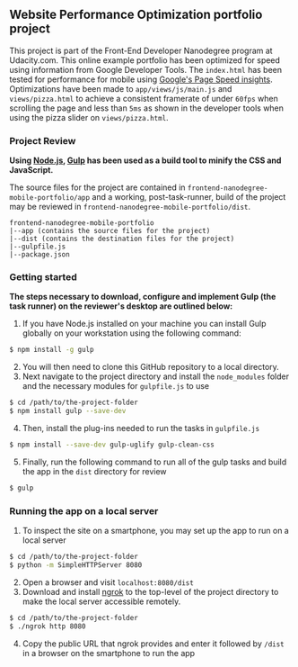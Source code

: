 ## Website Performance Optimization portfolio project

This project is part of the Front-End Developer Nanodegree program at Udacity.com. This online example portfolio has been optimized for speed using information from Google Developer Tools. The `index.html` has been tested for performance for mobile using [Google's Page Speed insights](https://developers.google.com/speed/pagespeed/insights/). Optimizations have been made to  `app/views/js/main.js` and `views/pizza.html` to achieve a consistent framerate of under `60fps` when scrolling the page and less than `5ms` as shown in the developer tools when using the pizza slider on `views/pizza.html`.  

### Project Review

**Using [Node.js](https://nodejs.org/), [Gulp](https://www.npmjs.com/package/gulp) has been used as a build tool to minify the CSS and JavaScript.** 

The source files for the project are contained in `frontend-nanodegree-mobile-portfolio/app` and a working, post-task-runner, build of the project may be reviewed in `frontend-nanodegree-mobile-portfolio/dist`. 

```
frontend-nanodegree-mobile-portfolio
|--app (contains the source files for the project)
|--dist (contains the destination files for the project)
|--gulpfile.js
|--package.json
```


### Getting started

**The steps necessary to download, configure and implement Gulp (the task runner) on the reviewer's desktop are outlined below:**

1. If you have Node.js installed on your machine you can install Gulp globally on your workstation using the following command:

```bash
$ npm install -g gulp
```

2. You will then need to clone this GitHub repository to a local directory. 
3. Next navigate to the project directory and install the ```node_modules``` folder and the necessary modules for ```gulpfile.js``` to use

```bash
$ cd /path/to/the-project-folder
$ npm install gulp --save-dev
```

4. Then, install the plug-ins needed to run the tasks in ```gulpfile.js```

```bash
$ npm install --save-dev gulp-uglify gulp-clean-css
```

5. Finally, run the following command to run all of the gulp tasks and build the app in the ```dist``` directory for review

```bash
$ gulp
```

### Running the app on a local server

1. To inspect the site on a smartphone, you may set up the app to run on a local server

```bash
$ cd /path/to/the-project-folder
$ python -m SimpleHTTPServer 8080
```

2. Open a browser and visit ```localhost:8080/dist```
3. Download and install [ngrok](https://ngrok.com/) to the top-level of the project directory to make the local server accessible remotely.

``` bash
$ cd /path/to/the-project-folder
$ ./ngrok http 8080
```

4. Copy the public URL that ngrok provides and enter it followed by ```/dist``` in a browser on the smartphone to run the app  
